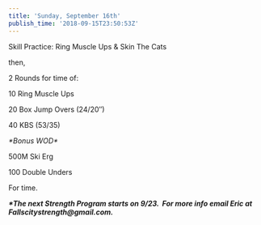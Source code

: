 ```yaml
---
title: 'Sunday, September 16th'
publish_time: '2018-09-15T23:50:53Z'
---
```


Skill Practice: Ring Muscle Ups & Skin The Cats

then,

2 Rounds for time of:

10 Ring Muscle Ups

20 Box Jump Overs (24/20″)

40 KBS (53/35)

*\*Bonus WOD\**

500M Ski Erg

100 Double Unders

For time.

***\*The next Strength Program starts on 9/23.  For more info email Eric
at Fallscitystrength\@gmail.com.***
